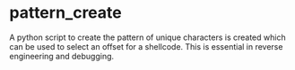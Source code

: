 # pattern_create
A python script to create the pattern of unique characters is created which can be used to select an offset for a shellcode. This is essential in reverse engineering and debugging.

